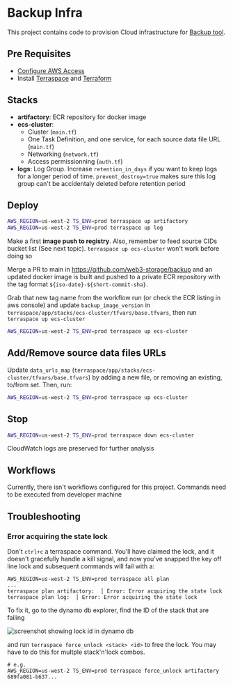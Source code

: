 # Backup Infra

This project contains code to provision Cloud infrastructure for [Backup tool](https://github.com/web3-storage/backup). 

## Pre Requisites

- [Configure AWS Access](https://docs.aws.amazon.com/cli/latest/userguide/cli-configure-quickstart.html)
- Install [Terraspace](https://terraspace.cloud/docs/install/) and [Terraform](https://developer.hashicorp.com/terraform/tutorials/aws-get-started/install-cli)

## Stacks

- **artifactory**: ECR repository for docker image
- **ecs-cluster**: 
    - Cluster (`main.tf`)
    - One Task Definition, and one service, for each source data file URL (`main.tf`)
    - Networking (`network.tf`)
    - Access permissionning (`auth.tf`)
- **logs**: Log Group. Increase `retention_in_days` if you want to keep logs for a longer period of time. `prevent_destroy=true` makes sure this log group can't be accidentaly deleted before retention period

## Deploy

``` sh
AWS_REGION=us-west-2 TS_ENV=prod terraspace up artifactory
AWS_REGION=us-west-2 TS_ENV=prod terraspace up log
```

Make a first **image push to registry**. Also, remember to feed source CIDs bucket list (See next topic). `terraspace up ecs-cluster` won't work before doing so

Merge a PR to main in https://github.com/web3-storage/backup and an updated docker image is built and pushed to a private ECR repository with the tag format `${iso-date}-${short-commit-sha}`. 

Grab that new tag name from the workflow run (or check the ECR listing in aws console) and update `backup_image_version` in `terraspace/app/stacks/ecs-cluster/tfvars/base.tfvars`, then run `terraspace up ecs-cluster`

``` sh
AWS_REGION=us-west-2 TS_ENV=prod terraspace up ecs-cluster
```

## Add/Remove source data files URLs

Update `data_urls_map` (`terraspace/app/stacks/ecs-cluster/tfvars/base.tfvars`) by adding a new file, or removing an existing, to/from set. Then, run:

``` sh
AWS_REGION=us-west-2 TS_ENV=prod terraspace up ecs-cluster
```

## Stop

``` sh
AWS_REGION=us-west-2 TS_ENV=prod terraspace down ecs-cluster
```

CloudWatch logs are preserved for further analysis


## Workflows

Currently, there isn't workflows configured for this project. Commands need to be executed from developer machine

## Troubleshooting

### Error acquiring the state lock

Don't `ctrl+c` a terraspace command. You'll have claimed the lock, and it doesn't gracefully handle a kill signal, and now you've snapped the key off line lock and subsequent commands will fail with a:

```
AWS_REGION=us-west-2 TS_ENV=prod terraspace all plan
...
terraspace plan artifactory:  │ Error: Error acquiring the state lock
terraspace plan log:  │ Error: Error acquiring the state lock
```

To fix it, go to the dynamo db explorer, find the ID of the stack that are failing 

![screenshot showing lock id in dynamo db](https://bafybeigx5w6kctovp6n4jemzgdht7iwsbdqceunz7qkwmfne6rt5nk4kim.ipfs.w3s.link/Screenshot%202023-03-30%20at%2014.16.10.png)


and run `terraspace force_unlock <stack> <id>` to free the lock. You may have to do this for multple stack'n'lock combos.

```
# e.g.
AWS_REGION=us-west-2 TS_ENV=prod terraspace force_unlock artifactory 689fa081-b637...
```
